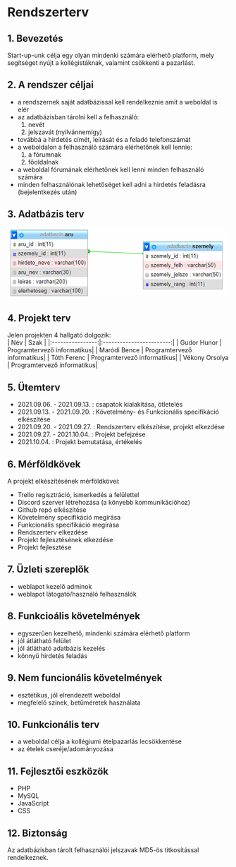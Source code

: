 # Rendszerterv


## 1. Bevezetés

Start-up-unk célja egy olyan mindenki számára elérhető platform, mely segítséget nyújt a kollégistáknak, valamint csökkenti a pazarlást.

## 2. A rendszer céljai

- a rendszernek saját adatbázissal kell rendelkeznie amit a weboldal is elér
- az adatbázisban tárolni kell a felhasználó:
    1. nevét
    2. jelszavát (nyilvánnemígy)
- továbbá a hirdetés címét, leírását és a feladó telefonszámát
- a weboldalon a felhasználó számára elérhetőnek kell lennie:
    1. a fórumnak
    2. főoldalnak
- a weboldal fórumának elérhetőnek kell lenni minden felhasználó számára
- minden felhasználónak lehetőséget kell adni a hirdetés feladásra (bejelentkezés után)

## 3. Adatbázis terv

![adatb](adatb.png "Adatbázis")

## 4. Projekt terv

Jelen projekten 4 hallgató dolgozik:  
| Név             | Szak                  |
|:----------------:|:------------------------:|
| Gudor Hunor     | Programtervező informatikus|
| Maródi Bence    | Programtervező informatikus|
| Tóth Ferenc     | Programtervező informatikus|
| Vékony Orsolya  | Programtervező informatikus|

## 5. Ütemterv

- 2021.09.06. - 2021.09.13. : csapatok kialakítása, ötletelés
- 2021.09.13. - 2021.09.20. : Követelmény- és Funkcionális specifikáció elkészítése
- 2021.09.20. - 2021.09.27. : Rendszerterv elkészítése, projekt elkezdése
- 2021.09.27. - 2021.10.04. : Projekt befejzése
- 2021.10.04. : Projekt bemutatása, értékelés

## 6. Mérföldkövek

A projekt elkészítésének mérföldkövei:
- Trello regisztráció, ismerkedés a felülettel
- Discord szerver létrehozása (a könyebb kommunikációhoz)
- Github repó elkészítése
- Követelmény specifikáció megírása
- Funkcionális specifikáció megírása
- Rendszerterv elkezdése
- Projekt fejlesztésének elkezdése
- Projekt fejlesztése

## 7. Üzleti szereplők

- weblapot kezelő adminok
- weblapot látogató/használó felhasználók


## 8. Funkcioális követelmények

- egyszerűen kezelhető, mindenki számára elérhető platform
- jól átlátható felület
- jól átlátható adatbázis kezelés
- könnyű hirdetés feladás

## 9. Nem funcionális követelmények

- esztétikus, jól elrendezett weboldal
- megfelelő színek, betűméretek használata

## 10. Funkcionális terv

- a weboldal célja a kollégiumi ételpazarlás lecsökkentése
- az ételek cseréje/adományozása


## 11. Fejlesztői eszközök

- PHP
- MySQL
- JavaScript
- CSS


## 12. Biztonság

Az adatbázisban tárolt felhasználói jelszavak MD5-ös titkosítással rendelkeznek. 
